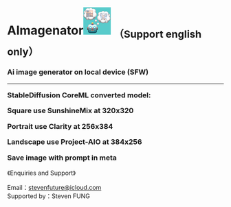 # AImagenator<img src="ICON64.png"> <sub>（Support english only）</sub>
<h3>
  Ai image generator on local device (SFW)
  <hr>
  StableDiffusion CoreML converted model:
  
  
  Square use SunshineMix at 320x320
  
  Portrait use Clarity at 256x384
  
  Landscape use Project-AIO at 384x256

  Save image with prompt in meta
</h3>
<p>《Enquiries and Support》</p>
Email：<a href="mailto:stevenfuture@icloud.com">stevenfuture@icloud.com</a>
<br>
Supported by：Steven FUNG
